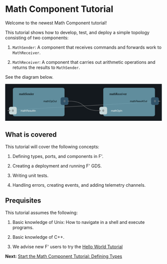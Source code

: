 # Math Component Tutorial 

Welcome to the newest Math Component tutorial!

This tutorial shows how to develop, test, and deploy a simple topology
consisting of two components:

1. `MathSender`: A component that receives commands and forwards work to
   `MathReceiver`.

2. `MathReceiver`: A component that carries out arithmetic operations and
   returns the results to `MathSender`.

See the diagram below.

<a name="math-top"></a>
![A simple topology for arithmetic computation](docs/img/top.png)

## What is covered
This tutorial will cover the following concepts:

1. Defining types, ports, and components in F'. 

2. Creating a deployment and running F' GDS. 

3. Writing unit tests.

4. Handling errors, creating events, and adding telemetry channels. 

## Prequisites 
This tutorial assumes the following:

1. Basic knowledge of Unix: How to navigate in a shell and execute programs.

2. Basic knowledge of C++.

3. We advise new F' users to try the [Hello World Tutorial](https://fprime-community.github.io/fprime-tutorial-hello-world/)


**Next:** [Start the Math Component Tutorial: Defining Types](./docs/defining-types.md)